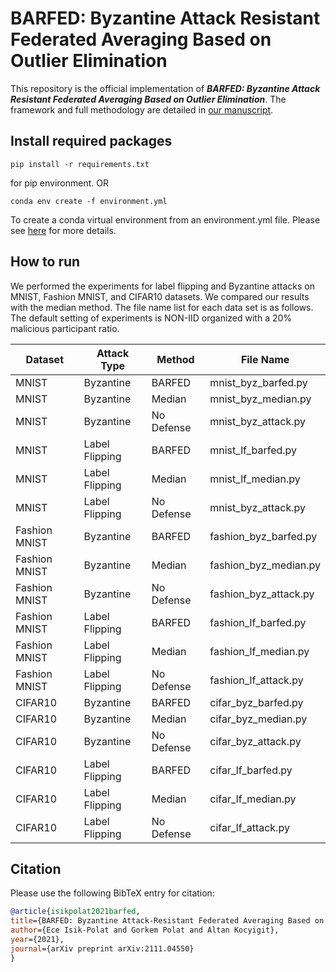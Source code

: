 # BARFED: Byzantine Attack Resistant Federated Averaging Based on Outlier Elimination

This repository is the official implementation of __*BARFED: Byzantine Attack Resistant Federated Averaging Based on Outlier Elimination*__. 
The framework and full methodology are detailed in [our manuscript](https://arxiv.org/abs/2111.04550).

## Install required packages

```
pip install -r requirements.txt
```
for pip environment. OR

```
conda env create -f environment.yml
```

To create a conda virtual environment from an environment.yml file. Please see [here](https://conda.io/projects/conda/en/latest/user-guide/tasks/manage-environments.html#creating-an-environment-from-an-environment-yml-file) for more details.


## How to run

We performed the experiments for label flipping and Byzantine attacks on MNIST, Fashion MNIST, and CIFAR10 datasets.  We compared our results with the median method. The file name list for each data set is as follows. The default setting of experiments is NON-IID organized with a 20% malicious participant ratio.

| Dataset        | Attack Type        |    Method       | File Name             | 
| ---------------| ------------------ |---------------- | --------------------- |      
| MNIST          | Byzantine          | BARFED           | mnist_byz_barfed.py   | 
| MNIST          | Byzantine          | Median          | mnist_byz_median.py   | 
| MNIST          | Byzantine          | No Defense      | mnist_byz_attack.py   | 
| MNIST          | Label Flipping     | BARFED           | mnist_lf_barfed.py    | 
| MNIST          | Label Flipping     | Median          | mnist_lf_median.py    | 
| MNIST          | Label Flipping     | No Defense      | mnist_byz_attack.py   | 
| Fashion MNIST  | Byzantine          | BARFED           | fashion_byz_barfed.py | 
| Fashion MNIST  | Byzantine          | Median          | fashion_byz_median.py | 
| Fashion MNIST  | Byzantine          | No Defense      | fashion_byz_attack.py | 
| Fashion MNIST  | Label Flipping     | BARFED           | fashion_lf_barfed.py  | 
| Fashion MNIST  | Label Flipping     | Median          | fashion_lf_median.py  | 
| Fashion MNIST  | Label Flipping     | No Defense      | fashion_lf_attack.py  |
| CIFAR10        | Byzantine          | BARFED           | cifar_byz_barfed.py   | 
| CIFAR10        | Byzantine          | Median          | cifar_byz_median.py   | 
| CIFAR10        | Byzantine          | No Defense      | cifar_byz_attack.py   | 
| CIFAR10        | Label Flipping     | BARFED           | cifar_lf_barfed.py    | 
| CIFAR10        | Label Flipping     | Median          | cifar_lf_median.py    | 
| CIFAR10        | Label Flipping     | No Defense      | cifar_lf_attack.py    | 

## Citation
Please use the following BibTeX entry for citation:
```BibTeX
@article{isikpolat2021barfed,
title={BARFED: Byzantine Attack-Resistant Federated Averaging Based on Outlier Elimination},
author={Ece Isik-Polat and Gorkem Polat and Altan Kocyigit},
year={2021},
journal={arXiv preprint arXiv:2111.04550}
}
```
